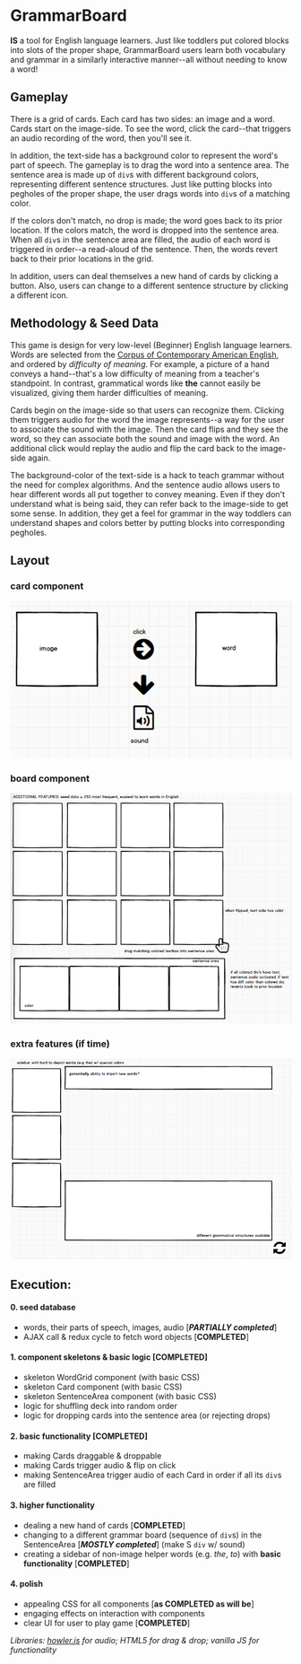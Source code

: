 # GrammarBoard

__IS__ a tool for English language learners. Just like toddlers put colored blocks into slots of the proper shape, GrammarBoard users learn both vocabulary and grammar in a similarly interactive manner--all without needing to know a word!

## Gameplay

There is a grid of cards. Each card has two sides: an image and a word. Cards start on the image-side. To see the word, click the card--that triggers an audio recording of the word, then you'll see it.

In addition, the text-side has a background color to represent the word's part of speech. The gameplay is to drag the word into a sentence area. The sentence area is made up of `div`s with different background colors, representing different sentence structures. Just like putting blocks into pegholes of the proper shape, the user drags words into `div`s of a matching color.

If the colors don't match, no drop is made; the word goes back to its prior location. If the colors match, the word is dropped into the sentence area. When all `div`s in the sentence area are filled, the audio of each word is triggered in order--a read-aloud of the sentence. Then, the words revert back to their prior locations in the grid.

In addition, users can deal themselves a new hand of cards by clicking a button. Also, users can change to a different sentence structure by clicking a different icon.

## Methodology & Seed Data

This game is design for very low-level (Beginner) English language learners. Words are selected from the [Corpus of Contemporary American English](https://www.wordfrequency.info/free.asp?s=y), and ordered by _difficulty of meaning_. For example, a picture of a hand conveys a hand--that's a low difficulty of meaning from a teacher's standpoint. In contrast, grammatical words like __the__ cannot easily be visualized, giving them harder difficulties of meaning.

Cards begin on the image-side so that users can recognize them. Clicking them triggers audio for the word the image represents--a way for the user to associate the sound with the image. Then the card flips and they see the word, so they can associate both the sound and image with the word. An additional click would replay the audio and flip the card back to the image-side again.

The background-color of the text-side is a hack to teach grammar without the need for complex algorithms. And the sentence audio allows users to hear different words all put together to convey meaning. Even if they don't understand what is being said, they can refer back to the image-side to get some sense. In addition, they get a feel for grammar in the way toddlers can understand shapes and colors better by putting blocks into corresponding pegholes.

## Layout

### card component
![card](https://github.com/English3000/GrammarBoard/blob/master/word.png)

### board component
![board](https://github.com/English3000/GrammarBoard/blob/master/board.png)

### extra features (if time)
![extras](https://github.com/English3000/GrammarBoard/blob/master/extras.png)

## Execution:
#### 0. seed database
  * words, their parts of speech, images, audio [___PARTIALLY completed___]
  * AJAX call & redux cycle to fetch word objects [__COMPLETED__]

#### 1. component skeletons & basic logic [__COMPLETED__]
  * skeleton WordGrid component (with basic CSS)
  * skeleton Card component (with basic CSS)
  * skeleton SentenceArea component (with basic CSS)
  * logic for shuffling deck into random order
  * logic for dropping cards into the sentence area (or rejecting drops)

#### 2. basic functionality [__COMPLETED__]
  * making Cards draggable & droppable
  * making Cards trigger audio & flip on click
  * making SentenceArea trigger audio of each Card in order if all its `div`s are filled

#### 3. higher functionality
  * dealing a new hand of cards [__COMPLETED__]
  * changing to a different grammar board (sequence of `div`s) in the SentenceArea [___MOSTLY completed___] (make S `div` w/ sound)
  * creating a sidebar of non-image helper words (e.g. _the_, _to_) with __basic functionality__ [__COMPLETED__]

#### 4. polish
  * appealing CSS for all components [__as COMPLETED as will be__]
  * engaging effects on interaction with components
  * clear UI for user to play game [__COMPLETED__]

_Libraries: [howler.js](https://github.com/goldfire/howler.js#documentation) for audio; HTML5 for drag & drop; vanilla JS for functionality_
